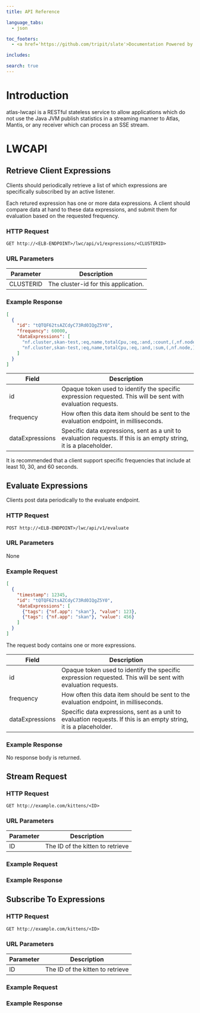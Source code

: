 ```yaml
---
title: API Reference

language_tabs:
  - json

toc_footers:
  - <a href='https://github.com/tripit/slate'>Documentation Powered by Slate</a>

includes:

search: true
---
```


# Introduction

atlas-lwcapi is a RESTful stateless service to allow applications which do
not use the Java JVM publish statistics in a streaming manner to Atlas, Mantis,
or any receiver which can process an SSE stream.

# LWCAPI

## Retrieve Client Expressions

Clients should periodically retrieve a list of which expressions are
specifically subscribed by an active listener.

Each retured expression has one or more data expressions.  A client should
compare data at hand to these data expressions, and submit them for
evaluation based on the requested frequency.

### HTTP Request

`GET http://<ELB-ENDPOINT>/lwc/api/v1/expressions/<CLUSTERID>`

### URL Parameters

Parameter | Description
--------- | -----------
CLUSTERID | The cluster-id for this application.

### Example Response

```json
[
  {
    "id": "tQTQF62tsAZCdyC73Rd0IQgZ5Y0",
    "frequency": 60000,
    "dataExpressions": [
      "nf.cluster,skan-test,:eq,name,totalCpu,:eq,:and,:count,(,nf.node,),:by",
      "nf.cluster,skan-test,:eq,name,totalCpu,:eq,:and,:sum,(,nf.node,),:by"
    ]
  }
]
```

Field | Description
----- | -----------
id | Opaque token used to identify the specific expression requested.  This will be sent with evaluation requests.
frequency | How often this data item should be sent to the evaluation endpoint, in milliseconds.
dataExpressions | Specific data expressions, sent as a unit to evaluation requests.  If this is an empty string, it is a placeholder.

It is recommended that a client support specific frequencies that include
at least 10, 30, and 60 seconds.

## Evaluate Expressions

Clients post data periodically to the evaluate endpoint.

### HTTP Request

`POST http://<ELB-ENDPOINT>/lwc/api/v1/evaluate`

### URL Parameters

None

### Example Request

```json
[
  {
    "timestamp": 12345,
    "id": "tQTQF62tsAZCdyC73Rd0IQgZ5Y0",
    "dataExpressions": [
      {"tags": {"nf.app": "skan"}, "value": 123},
      {"tags": {"nf.app": "skan"}, "value": 456}
    ]
  }
]
```

The request body contains one or more expressions.

Field | Description
----- | -----------
id | Opaque token used to identify the specific expression requested.  This will be sent with evaluation requests.
frequency | How often this data item should be sent to the evaluation endpoint, in milliseconds.
dataExpressions | Specific data expressions, sent as a unit to evaluation requests.  If this is an empty string, it is a placeholder.

### Example Response

No response body is returned.

## Stream Request

### HTTP Request

`GET http://example.com/kittens/<ID>`

### URL Parameters

Parameter | Description
--------- | -----------
ID | The ID of the kitten to retrieve

### Example Request

### Example Response

## Subscribe To Expressions

### HTTP Request

`GET http://example.com/kittens/<ID>`

### URL Parameters

Parameter | Description
--------- | -----------
ID | The ID of the kitten to retrieve

### Example Request

### Example Response
